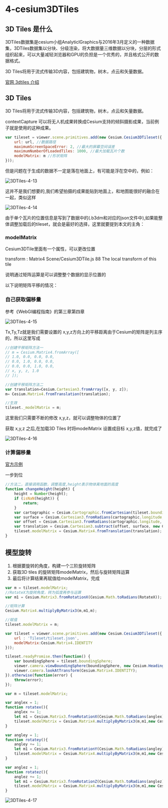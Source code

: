 # 4-cesium3DTiles

## 3D Tiles 是什么

3DTiles数据集是cesium小组AnalyticlGraphics与2016年3月定义的一种数据集，3DTiles数据集以分块、分级渲染，将大数据量三维数据以分块，分层的形式组织起来，可以大量减轻浏览器和GPU的负担是一个优秀的，并且格式公开的数据格式。

3D Tiles将用于流式传输3D内容，包括建筑物，树木，点云和矢量数据。

[官网 3dtiles 介绍](https://cesium.com/blog/2015/08/10/introducing-3d-tiles/)

## 3D Tiles
3D Tiles将用于流式传输3D内容，包括建筑物，树木，点云和矢量数据。

contextCapture 可以将无人机成果转换成Cesium支持的倾斜摄影成果，当前例子就是使用的这种成果。
```js
var tileset = viewer.scene.primitives.add(new Cesium.Cesium3DTileset({
    url: url, //数据路径
    maximumScreenSpaceError: 2, //最大的屏幕空间误差
    maximumNumberOfLoadedTiles: 1000, //最大加载瓦片个数
    modelMatrix: m //形状矩阵
}));
```

但是问题在于生成的数据不一定是落在地面上，有可能是浮在空中的，例如：

![3DTiles-4-13](/webgl/cesium/4-13.jpg)

这并不是我们想要的,我们希望拍摄的成果能贴到地面上，和地图能很好的融合在一起，类似这样

![3DTiles-4-14](/webgl/cesium/4-14.jpg)

由于单个瓦片的位置信息是写到了数据中的(.b3dm和对应的json文件中),如果能整体调整加载后的tileset，就会是最好的选择，这里就要提到本文的主角：

### modelMatrix
Cesium3DTile里面有一个属性，可以更改位置

transform : Matrix4 Scene/Cesium3DTile.js 88
The local transform of this tile

说明通过矩阵运算是可以调整整个数据的显示位置的

以下说明矩阵平移的情况：

### 自己获取偏移量
参考《WebGl编程指南》的第三章第四章

![3DTiles-4-15](/webgl/cesium/4-15.jpg)

Tx,Ty,Tz就是我们需要设置的 x,y,z方向上的平移距离由于Cesium的矩阵是列主序的，所以这里写成

```js
//创建平移矩阵方法一
// m = Cesium.Matrix4.fromArray([
// 1.0, 0.0, 0.0, 0.0,
// 0.0, 1.0, 0.0, 0.0,
// 0.0, 0.0, 1.0, 0.0,
// x, y, z, 1.0
// ]);

//创建平移矩阵方法二
var translation=Cesium.Cartesian3.fromArray([x, y, z]);
m= Cesium.Matrix4.fromTranslation(translation);

//生效
tileset._modelMatrix = m;
```

这里我们只需要不断的修改 x,y,z，就可以调整物体的位置了

获取 x,y,z 之后,在加载3D Tiles 时将modelMatrix 设置成目标 x,y,z值，就完成了

![3DTiles-4-16](/webgl/cesium/4-16.jpg)

### 计算偏移量

[官方示例](https://cesiumjs.org/Cesium/Build/Apps/Sandcastle/index.html?src=3D{ac3c4da2cd0600a7fb5dd7ece3d30a0eed29da11cf2830143610191d982c65a1}20Tiles{ac3c4da2cd0600a7fb5dd7ece3d30a0eed29da11cf2830143610191d982c65a1}20Adjust{ac3c4da2cd0600a7fb5dd7ece3d30a0eed29da11cf2830143610191d982c65a1}20Height.html&label=3D{ac3c4da2cd0600a7fb5dd7ece3d30a0eed29da11cf2830143610191d982c65a1}20Tiles)

一步到位

```js
//方法二，直接调用函数，调整高度,height表示物体离地面的高度
function changeHeight(height) {
    height = Number(height);
    if (isNaN(height)) {
        return;
    }
    var cartographic = Cesium.Cartographic.fromCartesian(tileset.boundingSphere.center);
    var surface = Cesium.Cartesian3.fromRadians(cartographic.longitude, cartographic.latitude, cartographic.height);
    var offset = Cesium.Cartesian3.fromRadians(cartographic.longitude, cartographic.latitude,height);
    var translation = Cesium.Cartesian3.subtract(offset, surface, new Cesium.Cartesian3());
    tileset.modelMatrix = Cesium.Matrix4.fromTranslation(translation);
}
```

## 模型旋转

1. 根据要旋转的角度，构建一个三阶旋转矩阵
2. 获取3D tiles 的旋转矩阵modelMatrix，然后与旋转矩阵运算
3. 最后将计算结果再赋值给modelMatrix，完成

```js
var m = tileset.modelMatrix;
//RotateX为旋转角度，转为弧度再参与运算
var m1 = Cesium.Matrix3.fromRotationX(Cesium.Math.toRadians(RotateX));

//矩阵计算
Cesium.Matrix4.multiplyByMatrix3(m,m1,m);

//赋值
tileset.modelMatrix = m;
```

```js
var tileset = viewer.scene.primitives.add(new Cesium.Cesium3DTileset({
    url : 'Tileset/tileset.json',
    modelMatrix:Cesium.Matrix4.IDENTITY 
}));

tileset.readyPromise.then(function() {
    var boundingSphere = tileset.boundingSphere;
    viewer.camera.viewBoundingSphere(boundingSphere, new Cesium.HeadingPitchRange(0.0, -0.5, boundingSphere.radius * 2));
    viewer.camera.lookAtTransform(Cesium.Matrix4.IDENTITY);
}).otherwise(function(error) {
    throw(error);
});

var m = tileset.modelMatrix;

var anglex = 1;
function rotatex(){
    anglex += 1;
    let m1 = Cesium.Matrix3.fromRotationX(Cesium.Math.toRadians(anglex));   
    tileset.modelMatrix = Cesium.Matrix4.multiplyByMatrix3(m,m1,new Cesium.Matrix4());
}

var angley = 1;
function rotatey(){
    angley += 1;
    let m1 = Cesium.Matrix3.fromRotationY(Cesium.Math.toRadians(angley));   
    tileset.modelMatrix = Cesium.Matrix4.multiplyByMatrix3(m,m1,new Cesium.Matrix4());
}

var anglez = 1;
function rotatez(){
    anglez += 1;
    let m1 = Cesium.Matrix3.fromRotationZ(Cesium.Math.toRadians(anglez));   
    tileset.modelMatrix = Cesium.Matrix4.multiplyByMatrix3(m,m1,new Cesium.Matrix4());
}
```

![3DTiles-4-17](/webgl/cesium/4-17.gif)